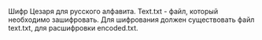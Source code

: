 Шифр Цезаря для русского алфавита.
Text.txt - файл, который необходимо зашифровать.
Для шифрования должен существовать файл text.txt, для расшифровки encoded.txt.


